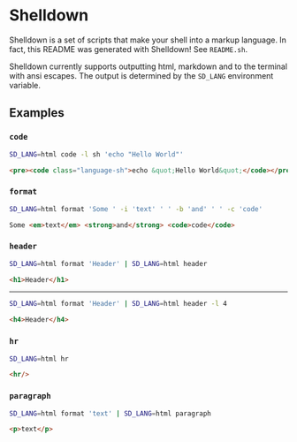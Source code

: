 # Shelldown

Shelldown is a set of scripts that make your shell into a markup language. In fact, this README was generated with Shelldown! See `README.sh`.

Shelldown currently supports outputting html, markdown and to the terminal with ansi escapes. The output is determined by the `SD_LANG` environment variable.

## Examples

### `code`

```bash
SD_LANG=html code -l sh 'echo "Hello World"'
```

```html
<pre><code class="language-sh">echo &quot;Hello World&quot;</code></pre>
```

### `format`

```bash
SD_LANG=html format 'Some ' -i 'text' ' ' -b 'and' ' ' -c 'code'
```

```html
Some <em>text</em> <strong>and</strong> <code>code</code>
```

### `header`

```bash
SD_LANG=html format 'Header' | SD_LANG=html header
```

```html
<h1>Header</h1>
```

---
```bash
SD_LANG=html format 'Header' | SD_LANG=html header -l 4
```

```html
<h4>Header</h4>
```

### `hr`

```bash
SD_LANG=html hr
```

```html
<hr/>
```

### `paragraph`

```bash
SD_LANG=html format 'text' | SD_LANG=html paragraph
```

```html
<p>text</p>
```

